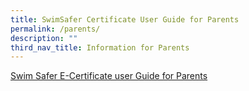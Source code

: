 ```yaml
---
title: SwimSafer Certificate User Guide for Parents
permalink: /parents/
description: ""
third_nav_title: Information for Parents
---
```



[Swim Safer E-Certificate user Guide for Parents](/files/Swim-Safer-E-Certificate-User-Guide-For-Parents_com.pdf)